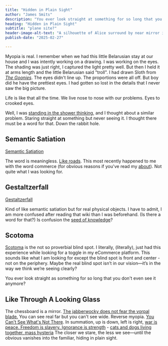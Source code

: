 ```yaml
--- 
title: "Hidden in Plain Sight"
author: "James Smits"
description: "You ever look straight at something for so long that you don't even see it anymore?"
heading: "Hidden in Plain Sight"
subtitle: "plane site?"
header-image-alt-text: "A silhouette of Alice surround by near mirror images of psychedelic rainbows of color."
publish-date: "2025-02-27"

---
```


Myopia is real.  I remember when we had this little Belarusian stay at our house and I was intently working on a drawing.  I was working on the eyes.  The shading was just right, I captured the light pretty well. But then I held it at arms length and the little Belarusian said "troll". I had drawn Sloth from *[The Goonies](https://www.youtube.com/watch?v=QWr30uoSCrw)*.  The eyes didn't line up. The proportions were all off.  But boy did he have the prettiest eyes.  I had gotten so lost in the details that I never saw the big picture.

Life is like that all the time. We live nose to nose with our problems. Eyes to crooked eyes.

Well, I was [standing in the shower thinking](https://www.youtube.com/watch?v=D3weZOm0EwE), and I thought about a similar problem.  Staring straight at something but never seeing it.  I thought there must be a word for that.  Down the rabbit hole.

## Semantic Satiation

[Semantic Satiation](https://en.wikipedia.org/wiki/Semantic_satiation) 

The word is meaningless.  [Like roads](https://www.youtube.com/watch?v=KT3vOCWA-J0).  This most recently happened to me with the word commerce (for obvious reasons if you've read my [about](/about/)).  Not quite what I was looking for.

## Gestaltzerfall

[Gestaltzerfall](https://en.wikipedia.org/wiki/Gestaltzerfall) 

Kind of like semantic satiation but for real physical objects. I have to admit, I am more confused after reading that wiki than I was beforehand. (Is there a word for that?) Is confusion the [seed of knowledge](../Seed-of-Knowledge)?

## Scotoma

[Scotoma](https://en.wikipedia.org/wiki/Scotoma) is the not so proverbial blind spot.  I literally, (literally), just had this experience while looking for a toggle in my eCommerce platform. This sounds like what I am looking for except the blind spot is front and center - not on the periphery. Maybe the real blind spot isn’t in our vision—it’s in the way we think we’re seeing clearly?

<aside>
You ever look straight as something for so long that you don't even see it anymore?
</aside>

## Like Through A Looking Glass

The chessboard is a mirror. [The jabberwocky does not fear the vorpal blade.](https://chatgpt.com/share/67c13000-4f14-8004-834d-2827ab9e5db8) You can see real far but you can't see wide. Reverse myopia. [You Can't See What's Not There](404). In summation, up is down, left is right, [war is peace. Freedom is slavery. Ignorance is strength](https://www.sparknotes.com/lit/1984/quotes/) - [cats and dogs living together, mass hysteria](https://www.youtube.com/watch?v=JmzuRXLzqKk) The closer we stare, the less we see—until the obvious vanishes into the familiar, hiding in plain sight.






